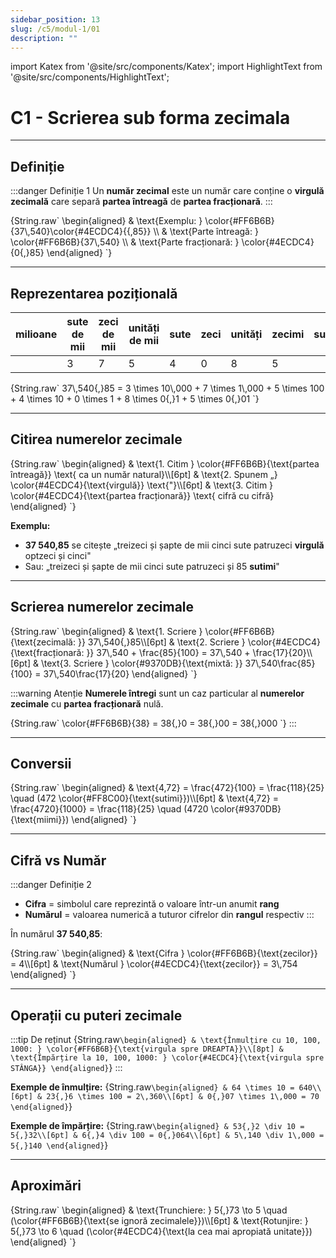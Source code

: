```yaml
---
sidebar_position: 13
slug: /c5/modul-1/01
description: ""
---
```


import Katex from '@site/src/components/Katex';
import HighlightText from '@site/src/components/HighlightText';

# C1 - Scrierea sub forma zecimala

---

## Definiție

:::danger Definiție 1
Un **<HighlightText color="red">număr zecimal</HighlightText>** este un număr care conține o **<HighlightText color="teal">virgulă zecimală</HighlightText>** care separă **<HighlightText color="red">partea întreagă</HighlightText>** de **<HighlightText color="teal">partea fracționară</HighlightText>**.
:::

<Katex>
{String.raw`
\begin{aligned}
& \text{Exemplu: } \color{#FF6B6B}{37\,540}\color{#4ECDC4}{{,85}} \\
& \text{Parte întreagă: } \color{#FF6B6B}{37\,540} \\
& \text{Parte fracționară: } \color{#4ECDC4}{0{,}85}
\end{aligned}
`}
</Katex>

---

## Reprezentarea pozițională

| milioane | sute de mii | zeci de mii | unități de mii | sute | zeci | unități | zecimi | sutimi | miimi |
|----------|-------------|-------------|----------------|------|------|---------|--------|--------|-------|
|          | 3           | 7           | 5              | 4    | 0    | 8       | 5      |        |       |

<Katex>
{String.raw`
37\,540{,}85 = 3 \times 10\,000 + 7 \times 1\,000 + 5 \times 100 + 4 \times 10 + 0 \times 1 + 8 \times 0{,}1 + 5 \times 0{,}01
`}
</Katex>

---

## Citirea numerelor zecimale

<Katex>
{String.raw`
\begin{aligned}
& \text{1. Citim } \color{#FF6B6B}{\text{partea întreagă}} \text{ ca un număr natural}\\[6pt]
& \text{2. Spunem „} \color{#4ECDC4}{\text{virgulă}} \text{"}\\[6pt]
& \text{3. Citim } \color{#4ECDC4}{\text{partea fracționară}} \text{ cifră cu cifră}
\end{aligned}
`}
</Katex>

**Exemplu:**
- **37 540,85** se citește „treizeci și șapte de mii cinci sute patruzeci **<HighlightText color="teal">virgulă</HighlightText>** optzeci și cinci"
- Sau: „treizeci și șapte de mii cinci sute patruzeci și 85 **<HighlightText color="orange">sutimi</HighlightText>**"

---

## Scrierea numerelor zecimale

<Katex>
{String.raw`
\begin{aligned}
& \text{1. Scriere } \color{#FF6B6B}{\text{zecimală: }} 37\,540{,}85\\[6pt]
& \text{2. Scriere } \color{#4ECDC4}{\text{fracționară: }} 37\,540 + \frac{85}{100} = 37\,540 + \frac{17}{20}\\[6pt]
& \text{3. Scriere } \color{#9370DB}{\text{mixtă: }} 37\,540\frac{85}{100} = 37\,540\frac{17}{20}
\end{aligned}
`}
</Katex>

:::warning Atenție
**<HighlightText color="red">Numerele întregi</HighlightText>** sunt un caz particular al **<HighlightText color="teal">numerelor zecimale</HighlightText>** cu **<HighlightText color="teal">partea fracționară</HighlightText>** nulă.

<Katex>
{String.raw`
\color{#FF6B6B}{38} = 38{,}0 = 38{,}00 = 38{,}000
`}
</Katex>
:::

---

## Conversii

<Katex>
{String.raw`
\begin{aligned}
& \text{4,72} = \frac{472}{100} = \frac{118}{25} \quad (472 \color{#FF8C00}{\text{sutimi}})\\[6pt]
& \text{4,72} = \frac{4720}{1000} = \frac{118}{25} \quad (4720 \color{#9370DB}{\text{miimi}})
\end{aligned}
`}
</Katex>

---

## Cifră vs Număr

:::danger Definiție 2
- **<HighlightText color="red">Cifra</HighlightText>** = simbolul care reprezintă o valoare într-un anumit **<HighlightText color="teal">rang</HighlightText>**
- **<HighlightText color="teal">Numărul</HighlightText>** = valoarea numerică a tuturor cifrelor din **<HighlightText color="teal">rangul</HighlightText>** respectiv
:::

În numărul **37 540,85**:

<Katex>
{String.raw`
\begin{aligned}
& \text{Cifra } \color{#FF6B6B}{\text{zecilor}} = 4\\[6pt]
& \text{Numărul } \color{#4ECDC4}{\text{zecilor}} = 3\,754
\end{aligned}
`}
</Katex>

---

## Operații cu puteri zecimale

:::tip De reținut
<Katex>
{String.raw`
\begin{aligned}
& \text{Înmulțire cu 10, 100, 1000: } \color{#FF6B6B}{\text{virgula spre DREAPTA}}\\[8pt]
& \text{Împărțire la 10, 100, 1000: } \color{#4ECDC4}{\text{virgula spre STÂNGA}}
\end{aligned}
`}
</Katex>
:::

**Exemple de înmulțire:**
<Katex>
{String.raw`
\begin{aligned}
& 64 \times 10 = 640\\[6pt]
& 23{,}6 \times 100 = 2\,360\\[6pt]
& 0{,}07 \times 1\,000 = 70
\end{aligned}
`}
</Katex>

**Exemple de împărțire:**
<Katex>
{String.raw`
\begin{aligned}
& 53{,}2 \div 10 = 5{,}32\\[6pt]
& 6{,}4 \div 100 = 0{,}064\\[6pt]
& 5\,140 \div 1\,000 = 5{,}140
\end{aligned}
`}
</Katex>

---

## Aproximări

<Katex>
{String.raw`
\begin{aligned}
& \text{Trunchiere: } 5{,}73 \to 5 \quad (\color{#FF6B6B}{\text{se ignoră zecimalele}})\\[6pt]
& \text{Rotunjire: } 5{,}73 \to 6 \quad (\color{#4ECDC4}{\text{la cea mai apropiată unitate}})
\end{aligned}
`}
</Katex>
